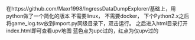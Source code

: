 在https://github.com/Maxr1998/IngressDataDumpExplorer/基础上，用python做了一个简化的版本
不需要linux，
不需要docker，
下个Python2.x之后
将game_log.tsv放到import.py同级目录下，双击运行。
之后进入html目录打开index.html即可查看upv地图
蓝色点为upc过的，红点为仅upv过的